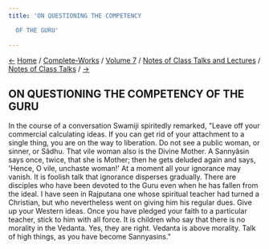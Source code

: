 ```yaml
---
title: 'ON QUESTIONING THE COMPETENCY

  OF THE GURU'

---
```

<div>

[←](on_sannyasa_and_family_life.htm) [Home](../../../../index.htm) /
[Complete-Works](../../../complete_works.htm) / [Volume
7](../../volume_7_contents.htm) / [Notes of Class Talks and
Lectures](../notes_of_class_talks_and_lectures_contents.htm) / [Notes of
Class Talks](notes_of_class_talks_contents.htm)
/ [→](shri_ramakrishna_the_significance.htm)

  

## ON QUESTIONING THE COMPETENCY OF THE GURU

In the course of a conversation Swamiji spiritedly remarked, "Leave off
your commercial calculating ideas. If you can get rid of your attachment
to a single thing, you are on the way to liberation. Do not see a public
woman, or sinner, or Sâdhu. That vile woman also is the Divine Mother. A
Sannyâsin says once, twice, that she is Mother; then he gets deluded
again and says, 'Hence, O vile, unchaste woman!' At a moment all your
ignorance may vanish. It is foolish talk that ignorance disperses
gradually. There are disciples who have been devoted to the Guru even
when he has fallen from the ideal. I have seen in Rajputana one whose
spiritual teacher had turned a Christian, but who nevertheless went on
giving him his regular dues. Give up your Western ideas. Once you have
pledged your faith to a particular teacher, stick to him with all force.
It is children who say that there is no morality in the Vedanta. Yes,
they are right. Vedanta is above morality. Talk of high things, as you
have become Sannyasins."

</div>
